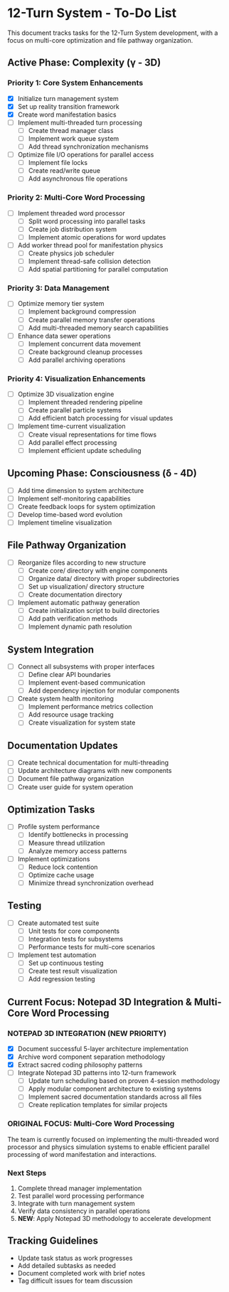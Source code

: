 # 12-Turn System - To-Do List

This document tracks tasks for the 12-Turn System development, with a focus on multi-core optimization and file pathway organization.

## Active Phase: Complexity (γ - 3D)

### Priority 1: Core System Enhancements
- [x] Initialize turn management system
- [x] Set up reality transition framework
- [x] Create word manifestation basics
- [ ] Implement multi-threaded turn processing
  - [ ] Create thread manager class
  - [ ] Implement work queue system
  - [ ] Add thread synchronization mechanisms
- [ ] Optimize file I/O operations for parallel access
  - [ ] Implement file locks
  - [ ] Create read/write queue
  - [ ] Add asynchronous file operations

### Priority 2: Multi-Core Word Processing
- [ ] Implement threaded word processor
  - [ ] Split word processing into parallel tasks
  - [ ] Create job distribution system
  - [ ] Implement atomic operations for word updates
- [ ] Add worker thread pool for manifestation physics
  - [ ] Create physics job scheduler
  - [ ] Implement thread-safe collision detection
  - [ ] Add spatial partitioning for parallel computation

### Priority 3: Data Management
- [ ] Optimize memory tier system
  - [ ] Implement background compression
  - [ ] Create parallel memory transfer operations
  - [ ] Add multi-threaded memory search capabilities
- [ ] Enhance data sewer operations
  - [ ] Implement concurrent data movement
  - [ ] Create background cleanup processes
  - [ ] Add parallel archiving operations

### Priority 4: Visualization Enhancements
- [ ] Optimize 3D visualization engine
  - [ ] Implement threaded rendering pipeline
  - [ ] Create parallel particle systems
  - [ ] Add efficient batch processing for visual updates
- [ ] Implement time-current visualization
  - [ ] Create visual representations for time flows
  - [ ] Add parallel effect processing
  - [ ] Implement efficient update scheduling

## Upcoming Phase: Consciousness (δ - 4D)
- [ ] Add time dimension to system architecture
- [ ] Implement self-monitoring capabilities
- [ ] Create feedback loops for system optimization
- [ ] Develop time-based word evolution
- [ ] Implement timeline visualization

## File Pathway Organization
- [ ] Reorganize files according to new structure
  - [ ] Create core/ directory with engine components
  - [ ] Organize data/ directory with proper subdirectories
  - [ ] Set up visualization/ directory structure
  - [ ] Create documentation directory
- [ ] Implement automatic pathway generation
  - [ ] Create initialization script to build directories
  - [ ] Add path verification methods
  - [ ] Implement dynamic path resolution

## System Integration
- [ ] Connect all subsystems with proper interfaces
  - [ ] Define clear API boundaries
  - [ ] Implement event-based communication
  - [ ] Add dependency injection for modular components
- [ ] Create system health monitoring
  - [ ] Implement performance metrics collection
  - [ ] Add resource usage tracking
  - [ ] Create visualization for system state

## Documentation Updates
- [ ] Create technical documentation for multi-threading
- [ ] Update architecture diagrams with new components
- [ ] Document file pathway organization
- [ ] Create user guide for system operation

## Optimization Tasks
- [ ] Profile system performance
  - [ ] Identify bottlenecks in processing
  - [ ] Measure thread utilization
  - [ ] Analyze memory access patterns
- [ ] Implement optimizations
  - [ ] Reduce lock contention
  - [ ] Optimize cache usage
  - [ ] Minimize thread synchronization overhead

## Testing
- [ ] Create automated test suite
  - [ ] Unit tests for core components
  - [ ] Integration tests for subsystems
  - [ ] Performance tests for multi-core scenarios
- [ ] Implement test automation
  - [ ] Set up continuous testing
  - [ ] Create test result visualization
  - [ ] Add regression testing

## Current Focus: Notepad 3D Integration & Multi-Core Word Processing

### NOTEPAD 3D INTEGRATION (NEW PRIORITY)
- [x] Document successful 5-layer architecture implementation
- [x] Archive word component separation methodology
- [x] Extract sacred coding philosophy patterns
- [ ] Integrate Notepad 3D patterns into 12-turn framework
  - [ ] Update turn scheduling based on proven 4-session methodology
  - [ ] Apply modular component architecture to existing systems
  - [ ] Implement sacred documentation standards across all files
  - [ ] Create replication templates for similar projects

### ORIGINAL FOCUS: Multi-Core Word Processing
The team is currently focused on implementing the multi-threaded word processor and physics simulation systems to enable efficient parallel processing of word manifestation and interactions.

### Next Steps
1. Complete thread manager implementation
2. Test parallel word processing performance
3. Integrate with turn management system
4. Verify data consistency in parallel operations
5. **NEW**: Apply Notepad 3D methodology to accelerate development

## Tracking Guidelines
- Update task status as work progresses
- Add detailed subtasks as needed
- Document completed work with brief notes
- Tag difficult issues for team discussion